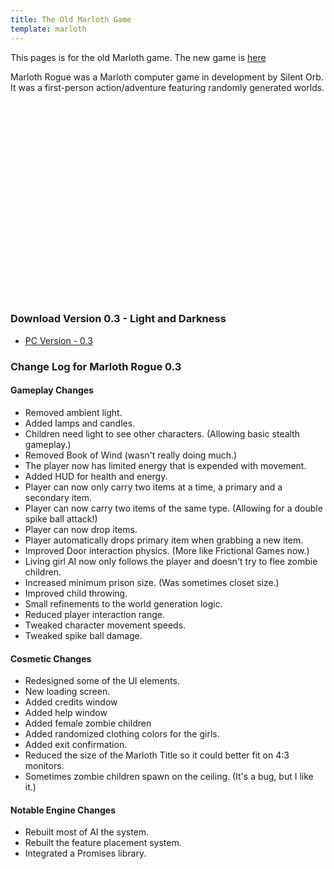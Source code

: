 ```yaml
---
title: The Old Marloth Game
template: marloth 
---
```


This pages is for the old Marloth game.  The new game is [here](./marloth-games.md)
 
Marloth Rogue was a Marloth computer game in development by Silent Orb. It was a first-person action/adventure featuring randomly generated worlds.
      
<object width="560" height="315"><param name="movie" value="http://www.youtube.com/v/pYjOSU_EXq4?hl=en_US&amp;version=3"></param><param name="allowFullScreen" value="true"></param><param name="allowscriptaccess" value="always"></param><embed src="http://www.youtube.com/v/pYjOSU_EXq4?hl=en_US&amp;version=3" type="application/x-shockwave-flash" width="560" height="315" allowscriptaccess="always" allowfullscreen="true"></embed></object>

### Download Version 0.3 - Light and Darkness

*   [PC Version - 0.3](/download/marloth-rogue-0.3.0-pc.zip)
        
### Change Log for Marloth Rogue 0.3

#### Gameplay Changes
   
   *   Removed ambient light.
   *   Added lamps and candles.
   *   Children need light to see other characters. (Allowing basic stealth gameplay.)
   *   Removed Book of Wind (wasn't really doing much.)
   *   The player now has limited energy that is expended with movement.
   *   Added HUD for health and energy.
   *   Player can now only carry two items at a time, a primary and a secondary item.
   *   Player can now carry two items of the same type. (Allowing for a double spike ball attack!)
   *   Player can now drop items.
   *   Player automatically drops primary item when grabbing a new item.
   *   Improved Door interaction physics. (More like Frictional Games now.)
   *   Living girl AI now only follows the player and doesn't try to flee zombie children.
   *   Increased minimum prison size. (Was sometimes closet size.)
   *   Improved child throwing.
   *   Small refinements to the world generation logic.
   *   Reduced player interaction range.
   *   Tweaked character movement speeds.
   *   Tweaked spike ball damage.
   
#### Cosmetic Changes
   
   *   Redesigned some of the UI elements.
   *   New loading screen.
   *   Added credits window
   *   Added help window
   *   Added female zombie children
   *   Added randomized clothing colors for the girls.
   *   Added exit confirmation.
   *   Reduced the size of the Marloth Title so it could better fit on 4:3 monitors.
   *   Sometimes zombie children spawn on the ceiling. (It's a bug, but I like it.)
   
#### Notable Engine Changes
   
   *   Rebuilt most of AI the system.
   *   Rebuilt the feature placement system.
   *   Integrated a Promises library.
